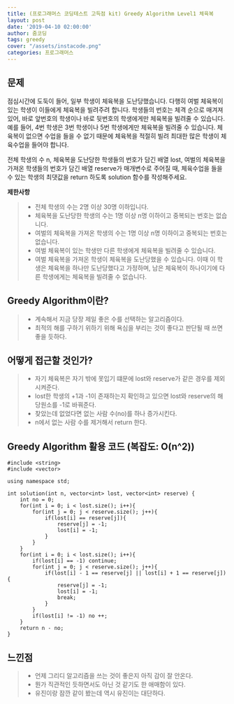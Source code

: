 ```yaml
---
title: (프로그래머스 코딩테스트 고득점 kit) Greedy Algorithm Level1 체육복
layout: post
date: '2019-04-10 02:00:00'
author: 줌코딩
tags: greedy
cover: "/assets/instacode.png"
categories: 프로그래머스
---
```


## 문제

점심시간에 도둑이 들어, 일부 학생이 체육복을 도난당했습니다. 다행히 여벌 체육복이 있는 학생이 이들에게 체육복을 빌려주려 합니다. 학생들의 번호는 체격 순으로 매겨져 있어, 바로 앞번호의 학생이나 바로 뒷번호의 학생에게만 체육복을 빌려줄 수 있습니다. 예를 들어, 4번 학생은 3번 학생이나 5번 학생에게만 체육복을 빌려줄 수 있습니다. 체육복이 없으면 수업을 들을 수 없기 때문에 체육복을 적절히 빌려 최대한 많은 학생이 체육수업을 들어야 합니다.

전체 학생의 수 n, 체육복을 도난당한 학생들의 번호가 담긴 배열 lost, 여벌의 체육복을 가져온 학생들의 번호가 담긴 배열 reserve가 매개변수로 주어질 때, 체육수업을 들을 수 있는 학생의 최댓값을 return 하도록 solution 함수를 작성해주세요.

**제한사항**

>* 전체 학생의 수는 2명 이상 30명 이하입니다.
>* 체육복을 도난당한 학생의 수는 1명 이상 n명 이하이고 중복되는 번호는 없습니다.
>* 여벌의 체육복을 가져온 학생의 수는 1명 이상 n명 이하이고 중복되는 번호는 없습니다.
>* 여벌 체육복이 있는 학생만 다른 학생에게 체육복을 빌려줄 수 있습니다.
>* 여벌 체육복을 가져온 학생이 체육복을 도난당했을 수 있습니다. 이때 이 학생은 체육복을 하나만 도난당했다고 가정하며, 남은 체육복이 하나이기에 다른 학생에게는 체육복을 빌려줄 수 없습니다.

## Greedy Algorithm이란?

>* 계속해서 지금 당장 제일 좋은 수를 선택하는 알고리즘이다.
>* 최적의 해를 구하기 위하기 위해 욕심을 부리는 것이 좋다고 판단될 때 쓰면 좋을 듯하다.

## 어떻게 접근할 것인가?

>* 자기 체육복은 자기 밖에 못입기 떄문에 lost와 reserve가 같은 경우를 제외시켜준다.
>* lost한 학생의 +1과 -1이 존재하는지 확인하고 있으면 lost와 reserve의 해당원소를 -1로 바꿔준다.
>* 찾았는데 없었다면 없는 사람 수(no)를 하나 증가시킨다.
>* n에서 없는 사람 수를 제거해서 return 한다.


## Greedy Algorithm 활용 코드 (복잡도: O(n^2))

    #include <string>
    #include <vector>

    using namespace std;

    int solution(int n, vector<int> lost, vector<int> reserve) {
        int no = 0;
        for(int i = 0; i < lost.size(); i++){
            for(int j = 0; j < reserve.size(); j++){
                if(lost[i] == reserve[j]){
                    reserve[j] = -1;
                    lost[i] = -1;
                }
            }
        }
        for(int i = 0; i < lost.size(); i++){
            if(lost[i] == -1) continue;
            for(int j = 0; j < reserve.size(); j++){
                if(lost[i] - 1 == reserve[j] || lost[i] + 1 == reserve[j]) {
                    reserve[j] = -1;
                    lost[i] = -1;
                    break;
                }
            }
            if(lost[i] != -1) no ++;
        } 
        return n - no;
    }

## 느낀점

>* 언제 그리디 알고리즘을 쓰는 것이 좋은지 아직 감이 잘 안온다.
>* 뭔가 직관적인 듯하면서도 아닌 것 같기도 한 애매함이 있다.
>* 유진이랑 잠깐 같이 봤는데 역시 유진이는 대단하다.
